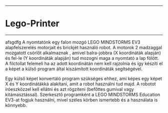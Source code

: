 ------------
# Lego-Printer
------------
afsgdfg
A nyomtatónk egy falon mozgó LEGO MINDSTORMS EV3 alapfelszerelés motorjait és brickjét használó robot. A motorok 2 madzaggal mozgatott csörlőt alkalmaznak , amivel balra-jobbra (X koordináták alapján) és fel-le (Y koordináták alapján) tud mozogni maga a nyomtató a lap fölött. A filctollat felemeli ha az adott koordinátán nem kell rajzolnia és így készíti el a képet a külső program által kiszámított koordináták segítségével.


Egy külső képet konvertáló program szükséges ehhez, ami képes egy képet X és Y koordinátákká alakítani, amit a robot használni tud majd.
A robotot íróeszközzel kell ellátni és azt rögzíteni (befőttes gumival vagy kitámasztással).
Szerkesztő programként a LEGO MINDSTORMS Education EV3-at fogjuk használni, mivel széles körben ismertebb és a használata is könnyebb.

